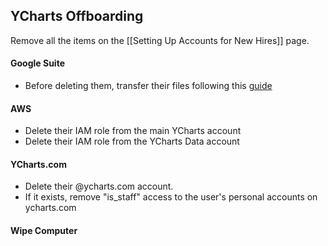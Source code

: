 ## YCharts Offboarding

Remove all the items on the [[Setting Up Accounts for New Hires]] page.

#### Google Suite
* Before deleting them, transfer their files following this [guide](https://support.google.com/a/answer/1247799)
#### AWS
* Delete their IAM role from the main YCharts account
* Delete their IAM role from the YCharts Data account

#### YCharts.com
* Delete their @ycharts.com account.
* If it exists, remove "is_staff" access to the user's personal accounts on ycharts.com

#### Wipe Computer


